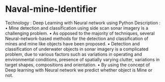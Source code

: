 # Naval-mine-Identifier
Technology : Deep Learning with Neural network using Python
Description :
• Mine detection and classification using side scan sonar imagery is a challenging problem.
• As opposed to the majority of techniques, several Neural-network-based methods for the detection and classification of mines and mine like objects have been proposed.
• Detection and classification of underwater objects in sonar imagery is a complicated problem, due to various factors such as variations in operating and environmental conditions, presence of spatially varying clutter, variations in target shapes, compositions and orientation.
• By using the concept of Deep learning with Neural network we predict whether object is Mine or not.

